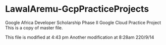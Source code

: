 # LawalAremu-GcpPracticeProjects
Google Africa Developer Scholarship Phase II  Google Cloud Practice Project
This is a copy of master file.

This file is modified at 4:43 pm
Another modification at 8:28am 220/9/14


